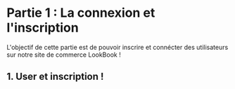 # Partie 1 : La connexion et l'inscription

L'objectif de cette partie est de pouvoir inscrire et connécter des utilisateurs sur notre site de commerce LookBook !

## 1. User et inscription !
